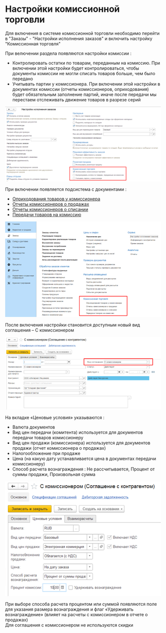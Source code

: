 # Настройки комиссионной торговли

Для включения в системе комиссионной торговли необходимо перейти в "Заказы" - "Настройки исполнения заказов" и включить настройку "Комиссионная торговля"  

При велючении раздела появляются настройки комиссии : 
- Контролировать остатки по товарам, переданным на комиссию. При включении этой настройки будет контролироваться, чтобы документы комиссии не могли списать товаров больше, чем было передано 
- Учитывать партии у комиссионера. При включении этой настройки в документах комиссии (отчеты комиссионеров, оприходования) будет обязательным заполнение партий, иначе после передачи мы перестаем отслеживать движение товаров в разрезе серий

![4]

При включении появляется подсистема с документами : 
- [Оприходования товаров у комиссионера](../Posting/Posting.md)
- [Отчеты комиссионеров о продажах](../SalesReport/SalesReport.md)
- [Отчеты комиссионеров о списании](../WriteOffReport/WriteOffReport.md)
- [Передачи товаров на комиссию](../CommissionProcess/CommissionProcess.md)

[![1]][1]

После включения настройки становится доступным новый вид соглашения – С комиссионером

[![2]][2]

На вкладке «Ценовые условия» указываются :
- Валюта документов
- Вид цен передачи (комитента) используется для документов передачи товаров комиссионеру
- Вид цен продажи (комиссионера) используется для документов продажи (отчет комиссионера о продажах)
- Налогообложение при продаже
- Цена (на какую дату устанавливается цена в документах передачи комиссионеру)
- Способ расчета вознаграждения : Не рассчитывается, Процент от суммы продажи, Произвольная сумма   

[![3]][3]

При выборе способа расчета процентом или суммой появляются поле для указания размера вознаграждения и флаг «Удерживать вознаграждение» (влияет на расчеты с комиссионером в отчете о продажах)  
Для соглашения с комиссионером не используются скидки 

[1]: 1.png
[2]: 2.png 
[3]: 3.png 
[4]: 4.png 
